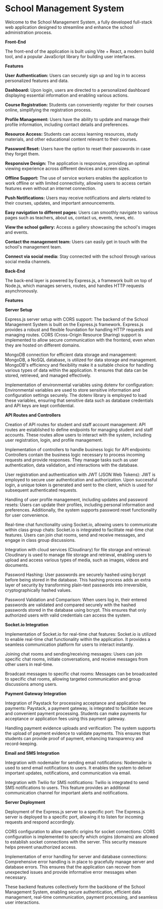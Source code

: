 # School Management System

Welcome to the School Management System, a fully developed full-stack web application designed to streamline and enhance the school administration process.

__Front-End__

The front-end of the application is built using Vite + React, a modern build tool, and a popular JavaScript library for building user interfaces.



**Features**

**User Authentication:**
Users can securely sign up and log in to access personalized features and data.

**Dashboard:**
Upon login, users are directed to a personalized dashboard displaying essential information and enabling various actions.

**Course Registration:**
Students can conveniently register for their courses online, simplifying the registration process.

**Profile Management:**
Users have the ability to update and manage their profile information, including contact details and preferences.

**Resource Access:**
Students can access learning resources, study materials, and other educational content relevant to their courses.

**Password Reset:**
Users have the option to reset their passwords in case they forget them.

**Responsive Design:**
The application is responsive, providing an optimal viewing experience across different devices and screen sizes.

**Offline Support:**
The use of service workers enables the application to work offline or with limited connectivity, allowing users to access certain features even without an internet connection.

**Push Notifications:**
Users may receive notifications and alerts related to their courses, updates, and important announcements.

**Easy navigation to different pages:**
Users can smoothly navigate to various pages such as teachers, about us, contact us, events, news, etc.

**View the school gallery:**
Access a gallery showcasing the school's images and events.

**Contact the management team:**
Users can easily get in touch with the school's management team.

**Connect via social media:**
Stay connected with the school through various social media channels.








**Back-End**

The back-end layer is powered by Express.js, a framework built on top of Node.js, which manages servers, routes, and handles HTTP requests asynchronously.



**Features**

**Server Setup**

Express.js server setup with CORS support: The backend of the School Management System is built on the Express.js framework. Express.js provides a robust and flexible foundation for handling HTTP requests and managing routes. CORS (Cross-Origin Resource Sharing) support is implemented to allow secure communication with the frontend, even when they are hosted on different domains.

MongoDB connection for efficient data storage and management: MongoDB, a NoSQL database, is utilized for data storage and management. MongoDB's efficiency and flexibility make it a suitable choice for handling various types of data within the application. It ensures that data can be stored, retrieved, and managed effectively.

Implementation of environmental variables using dotenv for configuration: Environmental variables are used to store sensitive information and configuration settings securely. The dotenv library is employed to load these variables, ensuring that sensitive data such as database credentials and API keys are kept confidential.

**API Routes and Controllers**

Creation of API routes for student and staff account management: API routes are established to define endpoints for managing student and staff accounts. These routes allow users to interact with the system, including user registration, login, and profile management.

Implementation of controllers to handle business logic for API endpoints: Controllers contain the business logic necessary to process incoming requests and provide responses. They manage tasks such as user authentication, data validation, and interactions with the database.

User registration and authentication with JWT (JSON Web Tokens): JWT is employed to secure user authentication and authorization. Upon successful login, a unique token is generated and sent to the client, which is used for subsequent authenticated requests.

Handling of user profile management, including updates and password resets: Users can update their profiles, including personal information and preferences. Additionally, the system supports password reset functionality for user convenience.

Real-time chat functionality using Socket.io, allowing users to communicate within class group chats: Socket.io is integrated to facilitate real-time chat features. Users can join chat rooms, send and receive messages, and engage in class group discussions.

Integration with cloud services (Cloudinary) for file storage and retrieval: Cloudinary is used to manage file storage and retrieval, enabling users to upload and access various types of media, such as images, videos and documents.

Password Hashing: User passwords are securely hashed using bcrypt before being stored in the database. This hashing process adds an extra layer of security by transforming plain-text passwords into irreversible, cryptographically hashed values.

Password Validation and Comparison: When users log in, their entered passwords are validated and compared securely with the hashed passwords stored in the database using bcrypt. This ensures that only authorized users with valid credentials can access the system.

**Socket.io Integration**

Implementation of Socket.io for real-time chat features: Socket.io is utilized to enable real-time chat functionality within the application. It provides a seamless communication platform for users to interact instantly.

Joining chat rooms and sending/receiving messages: Users can join specific chat rooms, initiate conversations, and receive messages from other users in real-time.

Broadcast messages to specific chat rooms: Messages can be broadcasted to specific chat rooms, allowing targeted communication and group discussions among users.

**Payment Gateway Integration**

Integration of Paystack for processing acceptance and application fee payments: Paystack, a payment gateway, is integrated to facilitate secure and convenient payment processing. Students can make payments for acceptance or application fees using this payment gateway.

Handling payment evidence uploads and verification: The system supports the upload of payment evidence to validate payments. This ensures that students can provide proof of payment, enhancing transparency and record-keeping.

**Email and SMS Integration**

Integration with nodemailer for sending email notifications: Nodemailer is used to send email notifications to users. It enables the system to deliver important updates, notifications, and communication via email.

Integration with Twilio for SMS notifications: Twilio is integrated to send SMS notifications to users. This feature provides an additional communication channel for important alerts and notifications.

**Server Deployment**

Deployment of the Express.js server to a specific port: The Express.js server is deployed to a specific port, allowing it to listen for incoming requests and respond accordingly.

CORS configuration to allow specific origins for socket connections: CORS configuration is implemented to specify which origins (domains) are allowed to establish socket connections with the server. This security measure helps prevent unauthorized access.

Implementation of error handling for server and database connections: Comprehensive error handling is in place to gracefully manage server and database errors. This ensures that the application can recover from unexpected issues and provide informative error messages when necessary.

These backend features collectively form the backbone of the School Management System, enabling secure authentication, efficient data management, real-time communication, payment processing, and seamless user interactions.
